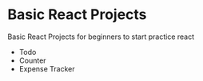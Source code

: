 # Basic React Projects
Basic React Projects for beginners to start practice react
- Todo
- Counter
- Expense Tracker
